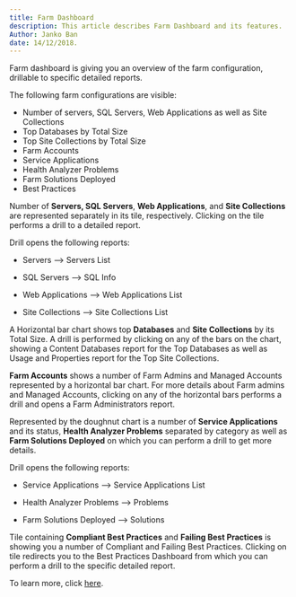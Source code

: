 ```yaml
---
title: Farm Dashboard
description: This article describes Farm Dashboard and its features.
Author: Janko Ban
date: 14/12/2018.
---
```

Farm dashboard is giving you an overview of the farm configuration, drillable to specific detailed reports.

The following farm configurations are visible:

* Number of servers, SQL Servers, Web Applications as well as Site Collections
* Top Databases by Total Size
* Top Site Collections by Total Size
* Farm Accounts
* Service Applications
* Health Analyzer Problems
* Farm Solutions Deployed
* Best Practices

Number of __Servers, SQL Servers__, __Web Applications__, and __Site Collections__ are represented separately in its tile, respectively. Clicking on the tile performs a drill to a detailed report.

Drill opens the following reports:

* Servers          --> Servers List

* SQL Servers      --> SQL Info

* Web Applications --> Web Applications List

* Site Collections --> Site Collections List

A Horizontal bar chart shows top __Databases__ and __Site Collections__ by its Total Size. A drill is performed by clicking on any of the bars on the chart, showing a Content Databases report for the Top Databases as well as Usage and Properties report for the Top Site Collections.

__Farm Accounts__ shows a number of Farm Admins and Managed Accounts represented by a horizontal bar chart. For more details about Farm admins and Managed Accounts, clicking on any of the horizontal bars performs a drill and opens a Farm Administrators report.

Represented by the doughnut chart is a number of __Service Applications__ and its status, __Health Analyzer Problems__ separated by category as well as __Farm Solutions Deployed__ on which you can perform a drill to get more details.

Drill opens the following reports:

* Service Applications     --> Service Applications List

* Health Analyzer Problems --> Problems

* Farm Solutions Deployed  --> Solutions

 Tile containing __Compliant Best Practices__ and __Failing Best Practices__ is showing you a number of Compliant and Failing Best Practices. Clicking on tile redirects you to the Best Practices Dashboard from which you can perform a drill to the specific detailed report.

 To learn more, click [here](#internal/explore-reports-and-create-documentation/farm-explorer).